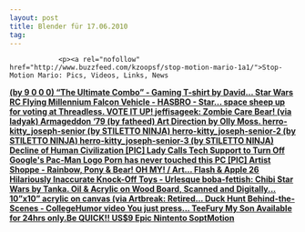 ```yaml
---
layout: post
title: Blender für 17.06.2010
tag: 
---
```



                <p><a rel="nofollow" href="http://www.buzzfeed.com/kzoopsf/stop-motion-mario-1a1/">Stop-Motion Mario: Pics, Videos, Links, News
</a><strong><a rel="nofollow" href="http://blog.gamefreaks.co.nz/post/683569738">(by 9 0 0 0)
</a></strong><strong><a rel="nofollow" href="http://blog.gamefreaks.co.nz/post/683848742">“The Ultimate Combo” - Gaming T-shirt by David...
</a></strong><strong><a rel="nofollow" href="http://blog.gamefreaks.co.nz/post/684887095">Star Wars RC Flying Millennium Falcon Vehicle - HASBRO - Star...
</a></strong><strong><a rel="nofollow" href="http://blog.gamefreaks.co.nz/post/686101631">space sheep up for voting at Threadless. VOTE IT UP!
</a></strong><strong><a rel="nofollow" href="http://blog.gamefreaks.co.nz/post/677534943">jeffisageek: Zombie Care Bear! (via ladyak)
</a></strong><strong><a rel="nofollow" href="http://blog.gamefreaks.co.nz/post/677497675">Armageddon ‘79 (by fatheed) Art Direction by Olly Moss.
</a></strong><strong><a rel="nofollow" href="http://blog.gamefreaks.co.nz/post/677551269">herro-kitty_joseph-senior (by STILETTO NINJA)
</a></strong><strong><a rel="nofollow" href="http://blog.gamefreaks.co.nz/post/677580224">herro-kitty_joseph-senior-2 (by STILETTO NINJA)
</a></strong><strong><a rel="nofollow" href="http://blog.gamefreaks.co.nz/post/677604566">herro-kitty_joseph-senior-3 (by STILETTO NINJA)
</a></strong><strong><a rel="nofollow" href="http://feedproxy.google.com/~r/geeksAreSexyTechnologyNews/~3/6cGU0acoYDI/">Decline of Human Civilization [PIC]
</a></strong><strong><a rel="nofollow" href="http://www.urlesque.com/2010/06/07/lady-calls-tech-support-to-turn-off-google-pac-man-logo/">Lady Calls Tech Support to Turn Off Google's Pac-Man Logo
</a></strong><strong><a rel="nofollow" href="http://feedproxy.google.com/~r/geeksAreSexyTechnologyNews/~3/lAdBmYTgbdE/">Porn has never touched this PC [PIC]
</a></strong><strong><a rel="nofollow" href="http://blog.gamefreaks.co.nz/post/664045607">Artist Shoppe - Rainbow, Pony &amp; Bear! OH MY! / Art...
</a></strong><strong><a rel="nofollow" href="http://blog.gamefreaks.co.nz/post/654063554">Flash &amp; Apple
</a></strong><strong><a rel="nofollow" href="http://www.urlesque.com/2010/06/01/26-hilariously-inaccurate-knock-off-toys/">26 Hilariously Inaccurate Knock-Off Toys - Urlesque
</a></strong><strong><a rel="nofollow" href="http://blog.gamefreaks.co.nz/post/642693775">boba-fettish: Chibi Star Wars by Tanka.
</a></strong><strong><a rel="nofollow" href="http://blog.gamefreaks.co.nz/post/643270444">Oil &amp; Acrylic on Wood Board, Scanned and Digitally...
</a></strong><strong><a rel="nofollow" href="http://blog.gamefreaks.co.nz/post/643268123">10”x10” acrylic on canvas (via Artbreak: Retired...
</a></strong><strong><a rel="nofollow" href="http://blog.gamefreaks.co.nz/post/644830507">Duck Hunt Behind-the-Scenes - CollegeHumor video You just press...
</a></strong><strong><a rel="nofollow" href="http://blog.gamefreaks.co.nz/post/646021702">TeeFury My Son Available for 24hrs only.Be QUICK!! US$9
</a></strong><strong><a rel="nofollow" href="https://www.youtube.com/embed/joA-GJYh-MI&amp;feature=player_embedded">Epic Nintento SoptMotion</a></strong></p>
            

